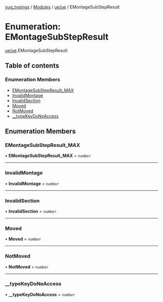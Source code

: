 [yug_typings](../README.md) / [Modules](../modules.md) / [ue/ue](../modules/ue_ue.md) / EMontageSubStepResult

# Enumeration: EMontageSubStepResult

[ue/ue](../modules/ue_ue.md).EMontageSubStepResult

## Table of contents

### Enumeration Members

- [EMontageSubStepResult\_MAX](ue_ue.EMontageSubStepResult.md#emontagesubstepresult_max)
- [InvalidMontage](ue_ue.EMontageSubStepResult.md#invalidmontage)
- [InvalidSection](ue_ue.EMontageSubStepResult.md#invalidsection)
- [Moved](ue_ue.EMontageSubStepResult.md#moved)
- [NotMoved](ue_ue.EMontageSubStepResult.md#notmoved)
- [\_\_typeKeyDoNoAccess](ue_ue.EMontageSubStepResult.md#__typekeydonoaccess)

## Enumeration Members

### EMontageSubStepResult\_MAX

• **EMontageSubStepResult\_MAX** = `number`

___

### InvalidMontage

• **InvalidMontage** = `number`

___

### InvalidSection

• **InvalidSection** = `number`

___

### Moved

• **Moved** = `number`

___

### NotMoved

• **NotMoved** = `number`

___

### \_\_typeKeyDoNoAccess

• **\_\_typeKeyDoNoAccess** = `number`
